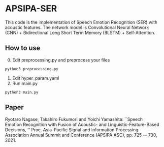 # APSIPA-SER

This code is the implementation of Speech Emotion Recognition (SER) with acoustic features.
The network model is Convolutional Neural Network (CNN) + Bidirectional Long Short Term Memory (BLSTM) + Self-Attention.

## How to use

0. Edit preprocessing.py and preprocess your files 
```
python3 preprocessing.py
```
1. Edit hyper_param.yaml
2. Run main.py
```
python3 main.py
```

## Paper

Ryotaro Nagase, Takahiro Fukumori and Yoichi Yamashita: ``Speech Emotion Recognition with Fusion of Acoustic- and Linguistic-Feature-Based Decisions, '' Proc. Asia-Pacific Signal and Information Processing Association Annual Summit and Conference (APSIPA ASC), pp. 725 -- 730, 2021.
